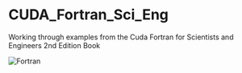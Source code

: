 # CUDA_Fortran_Sci_Eng
Working through examples from the Cuda Fortran for Scientists and Engineers 2nd Edition Book

![Fortran](https://a11ybadges.com/badge?logo=fortran) 
